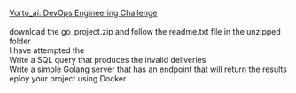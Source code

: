 <ins>Vorto_ai: DevOps Engineering Challenge  </ins><br/> 
<br/>
download the go_project.zip and follow the readme.txt file in the unzipped folder <br/>
I have attempted the <br/>
Write a SQL query that produces the invalid deliveries <br/>
Write a simple Golang server that has an endpoint that will return the results <br/>
eploy your project using Docker <br/>
